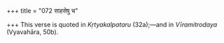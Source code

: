 +++
title = "072 साहसेषु च"

+++
This verse is quoted in *Kṛtyakalpataru* (32a);—and in *Vīramitrodaya*
(Vyavahāra, 50b).


